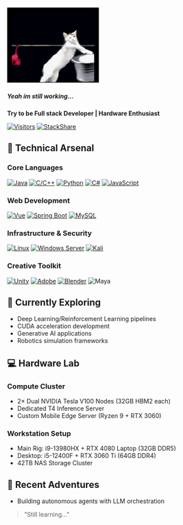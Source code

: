 ![GIF](https://github.com/Fengli-ruomeng/MyImageStorage/blob/main/cat1.gif)
##### Yeah im still working...

**Try to be Full stack Developer | Hardware Enthusiast**

[![Visitors](https://api.visitorbadge.io/api/visitors?path=https%3A%2F%2Fgithub.com%2F{username}%2F&countColor=%23263759)](https://visitorbadge.io/status?path=https%3A%2F%2Fgithub.com%2F{username}%2F)
[![StackShare](https://img.shields.io/badge/tech-stack-0690fa.svg?style=flat)](https://stackshare.io/{username}/my-stack)

## 🔧 Technical Arsenal

### **Core Languages**
[![Java](https://img.shields.io/badge/Java-ED8B00?style=flat&logo=openjdk&logoColor=white)](https://dev.java/)
[![C/C++](https://img.shields.io/badge/C/C++-00599C?style=flat&logo=c%2B%2B&logoColor=white)](https://isocpp.org/)
[![Python](https://img.shields.io/badge/Python-3776AB?style=flat&logo=python&logoColor=white)](https://www.python.org/)
[![C#](https://img.shields.io/badge/C%23-239120?style=flat&logo=c-sharp&logoColor=white)](https://dotnet.microsoft.com/)
[![JavaScript](https://img.shields.io/badge/JavaScript-F7DF1E?style=flat&logo=javascript&logoColor=black)](https://developer.mozilla.org/en-US/docs/Web/JavaScript)

### **Web Development**
[![Vue](https://img.shields.io/badge/Vue.js-4FC08D?style=flat&logo=vuedotjs&logoColor=white)](https://vuejs.org/)
[![Spring Boot](https://img.shields.io/badge/Spring_Boot-6DB33F?style=flat&logo=springboot&logoColor=white)](https://spring.io/projects/spring-boot)
[![MySQL](https://img.shields.io/badge/MySQL-4479A1?style=flat&logo=mysql&logoColor=white)](https://www.mysql.com/)

### **Infrastructure & Security**
[![Linux](https://img.shields.io/badge/Linux-FCC624?style=flat&logo=linux&logoColor=black)](https://www.linux.org/)
[![Windows Server](https://img.shields.io/badge/Windows_Server-0078D6?style=flat&logo=windowsserver&logoColor=white)](https://www.microsoft.com/en-us/windows-server)
[![Kali](https://img.shields.io/badge/Kali_Linux-557C94?style=flat&logo=kalilinux&logoColor=white)](https://www.kali.org/)

### **Creative Toolkit**
[![Unity](https://img.shields.io/badge/Unity-000000?style=flat&logo=unity&logoColor=white)](https://unity.com/)
[![Adobe](https://img.shields.io/badge/Adobe_Creative_Cloud-DA1F26?style=flat&logo=adobecreativecloud&logoColor=white)](https://www.adobe.com/creativecloud.html)
[![Blender](https://img.shields.io/badge/Blender-F5792A?style=flat&logo=blender&logoColor=white)](https://www.blender.org/)
![Maya](https://img.shields.io/badge/Autodesk-Maya-37A5CC?style=flat&logo=autodeskmaya&logoColor=white"/)

## 🚀 Currently Exploring
- Deep Learning/Reinforcement Learning pipelines
- CUDA acceleration development
- Generative AI applications
- Robotics simulation frameworks

## 💻 Hardware Lab
### **Compute Cluster**
- 2× Dual NVIDIA Tesla V100 Nodes (32GB HBM2 each)
- Dedicated T4 Inference Server
- Custom Mobile Edge Server (Ryzen 9 + RTX 3060)

### **Workstation Setup**
- Main Rig: i9-13980HX + RTX 4080 Laptop (32GB DDR5)
- Desktop: i5-12400F + RTX 3060 Ti (64GB DDR4)
- 42TB NAS Storage Cluster

## 🌱 Recent Adventures
- Building autonomous agents with LLM orchestration

> "Still learning..."
